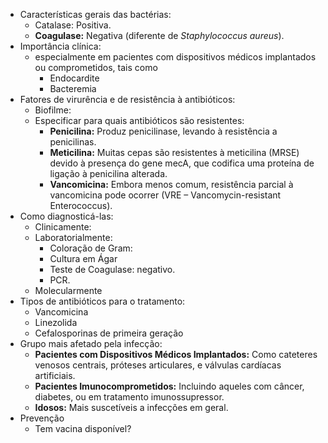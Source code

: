 - Características gerais das bactérias:
	- Catalase: Positiva.
	- **Coagulase:** Negativa (diferente de _Staphylococcus aureus_).
- Importância clínica:
	- especialmente em pacientes com dispositivos médicos implantados ou comprometidos, tais como
		- Endocardite
		- Bacteremia
- Fatores de virurência e de resistência à antibióticos:
	- Biofilme:
	- Especificar para quais antibióticos são resistentes:
		- **Penicilina:** Produz penicilinase, levando à resistência a penicilinas.
		- **Meticilina:** Muitas cepas são resistentes à meticilina (MRSE) devido à presença do gene mecA, que codifica uma proteína de ligação à penicilina alterada.
		- **Vancomicina:** Embora menos comum, resistência parcial à vancomicina pode ocorrer (VRE – Vancomycin-resistant Enterococcus).
- Como diagnosticá-las:
	- Clinicamente:
	- Laboratorialmente:
		- Coloração de Gram:
		- Cultura em Ágar
		- Teste de Coagulase: negativo. 
		- PCR.
	- Molecularmente
- Tipos de antibióticos para o tratamento:
	- Vancomicina
	- Linezolida
	- Cefalosporinas de primeira geração
- Grupo mais afetado pela infecção:
	- **Pacientes com Dispositivos Médicos Implantados:** Como cateteres venosos centrais, próteses articulares, e válvulas cardíacas artificiais.
	- **Pacientes Imunocomprometidos:** Incluindo aqueles com câncer, diabetes, ou em tratamento imunossupressor.
	- **Idosos:** Mais suscetíveis a infecções em geral.
- Prevenção 
	- Tem vacina disponível?